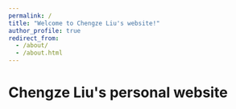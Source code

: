 ```yaml
---
permalink: /
title: "Welcome to Chengze Liu's website!"
author_profile: true
redirect_from: 
  - /about/
  - /about.html
---
```




Chengze Liu's personal website
======

